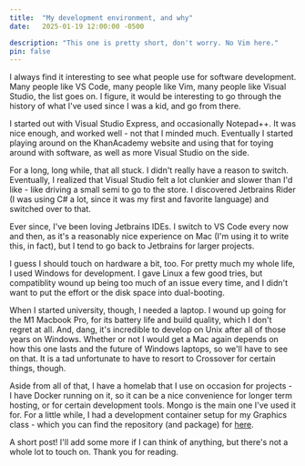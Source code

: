 ```yaml
---
title:  "My development environment, and why"
date:   2025-01-19 12:00:00 -0500

description: "This one is pretty short, don't worry. No Vim here."
pin: false
---
```


I always find it interesting to see what people use for software development. Many people like VS Code, many people like Vim, many people like Visual Studio, the list goes on. I figure, it would be interesting to go through the history of what I've used since I was a kid, and go from there.

I started out with Visual Studio Express, and occasionally Notepad++. It was nice enough, and worked well - not that I minded much. Eventually I started playing around on the KhanAcademy website and using that for toying around with software, as well as more Visual Studio on the side.

For a long, long while, that all stuck. I didn't really have a reason to switch. Eventually, I realized that Visual Studio felt a lot clunkier and slower than I'd like - like driving a small semi to go to the store. I discovered Jetbrains Rider (I was using C# a lot, since it was my first and favorite language) and switched over to that.

Ever since, I've been loving Jetbrains IDEs. I switch to VS Code every now and then, as it's a reasonably nice experience on Mac (I'm using it to write this, in fact), but I tend to go back to Jetbrains for larger projects.

I guess I should touch on hardware a bit, too. For pretty much my whole life, I used Windows for development. I gave Linux a few good tries, but compatiblity wound up being too much of an issue every time, and I didn't want to put the effort or the disk space into dual-booting.

When I started university, though, I needed a laptop. I wound up going for the M1 Macbook Pro, for its battery life and build quality, which I don't regret at all. And, dang, it's incredible to develop on Unix after all of those years on Windows. Whether or not I would get a Mac again depends on how this one lasts and the future of Windows laptops, so we'll have to see on that. It is a tad unfortunate to have to resort to Crossover for certain things, though.

Aside from all of that, I have a homelab that I use on occasion for projects - I have Docker running on it, so it can be a nice convenience for longer term hosting, or for certain development tools. Mongo is the main one I've used it for. For a little while, I had a development container setup for my Graphics class - which you can find the repository (and package) for [here](https://github.com/sam-mccarthy/devcontainer).

A short post! I'll add some more if I can think of anything, but there's not a whole lot to touch on. Thank you for reading.
